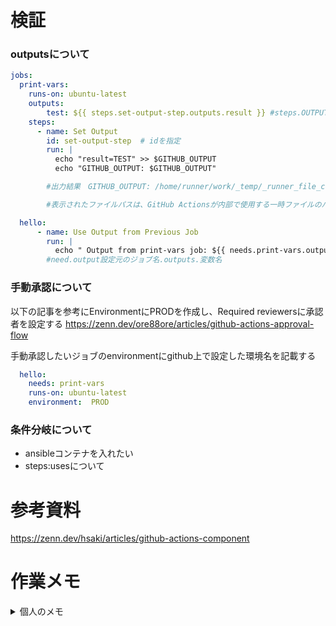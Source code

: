 # 検証
### outputsについて
````yaml
jobs:
  print-vars:
    runs-on: ubuntu-latest
    outputs:
        test: ${{ steps.set-output-step.outputs.result }} #steps.OUTPUTを設定したstepのid名.outputs.変数名
    steps:
      - name: Set Output
        id: set-output-step  # idを指定
        run: |
          echo "result=TEST" >> $GITHUB_OUTPUT
          echo "GITHUB_OUTPUT: $GITHUB_OUTPUT" 

        #出力結果　GITHUB_OUTPUT: /home/runner/work/_temp/_runner_file_commands/set_output_e0772e5a-3e74-458a-915b-93e8ceb1e77a  

        #表示されたファイルパスは、GitHub Actionsが内部で使用する一時ファイルのパスであり、出力変数を設定するためのものでした。このファイルを通じて、resultという名前の出力変数がTESTという値に設定されます。
````
````yaml
  hello:
      - name: Use Output from Previous Job
        run: |
          echo " Output from print-vars job: ${{ needs.print-vars.outputs.test }} "
        #need.output設定元のジョブ名.outputs.変数名
````

### 手動承認について
以下の記事を参考にEnvironmentにPRODを作成し、Required reviewersに承認者を設定する
https://zenn.dev/ore88ore/articles/github-actions-approval-flow  

手動承認したいジョブのenvironmentにgithub上で設定した環境名を記載する
````yaml
  hello:
    needs: print-vars
    runs-on: ubuntu-latest
    environment:  PROD
````

### 条件分岐について



- ansibleコンテナを入れたい
- steps:usesについて

# 参考資料
https://zenn.dev/hsaki/articles/github-actions-component

# 作業メモ

<details>
<summary>個人のメモ</summary>

''''yaml
 
if: ${{ needs.deploy.result == 'failure' }} と if: ${{ failure() }} の違いについて説明します。
1. if: ${{ needs.deploy.result == 'failure' }}
条件: deployジョブの結果が "failure" であるかどうかをチェックします。
動作: これは、deployジョブ全体の最終的な結果（成功か失敗か）を元に判断します。deployジョブが失敗した場合のみ、その後のジョブが実行されます。
注意点: 手動承認で拒否された場合、GitHub Actionsは deploy ジョブを「失敗」とは見なさないため、この条件では拒否がトリガーされないことがあります。したがって、承認が拒否された場合には、この条件分岐では次のジョブが実行されません。
2. if: ${{ failure() }}
条件: 前のジョブが「失敗した」かどうかを確認します。
動作: failure() は、前のステップまたはジョブが失敗した場合に真になります。手動承認が拒否された場合も「失敗」として扱われるため、この条件で次のジョブが実行されます。
柔軟性: この方法は、手動承認の結果が「拒否」であっても、次のジョブをトリガーするためのより確実な方法です。
まとめ: 手動承認で「拒否」された場合でも次のジョブを確実に実行したいのであれば、if: ${{ failure() }} を使用する方が確実です。deploy.result に頼ると、手動承認の結果が「失敗」として処理されないことがあるため、期待通りに動作しないことがあります。

''''
</details>
